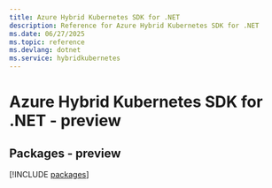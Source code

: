 ```yaml
---
title: Azure Hybrid Kubernetes SDK for .NET
description: Reference for Azure Hybrid Kubernetes SDK for .NET
ms.date: 06/27/2025
ms.topic: reference
ms.devlang: dotnet
ms.service: hybridkubernetes
---
```

# Azure Hybrid Kubernetes SDK for .NET - preview
## Packages - preview
[!INCLUDE [packages](hybrid-kubernetes-index.md)]